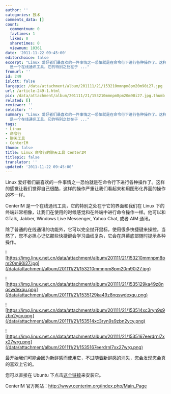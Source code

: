 ```yaml
---
author: ''
categories: 技术
comments_data: []
count:
  commentnum: 0
  favtimes: 1
  likes: 0
  sharetimes: 0
  viewnum: 10361
date: '2011-11-22 09:45:00'
editorchoice: false
excerpt: "Linux 爱好者们最喜欢的一件事情之一恐怕就是在命令行下进行各种操作了。这样的感觉让我们觉得自己很酷，这样的操作严重让我们看起来和用图形化界面的操作的不一样。\r\nCenterIM
  是一个在线通讯工具，它的特别之处在于 ..."
fromurl: ''
id: 249
islctt: false
largepic: /data/attachment/album/201111/21/153210mmnpm8pm20m90i27.jpg
url: /article-249-1.html
pic: /data/attachment/album/201111/21/153210mmnpm8pm20m90i27.jpg.thumb.jpg
related: []
reviewer: ''
selector: ''
summary: "Linux 爱好者们最喜欢的一件事情之一恐怕就是在命令行下进行各种操作了。这样的感觉让我们觉得自己很酷，这样的操作严重让我们看起来和用图形化界面的操作的不一样。\r\nCenterIM
  是一个在线通讯工具，它的特别之处在于 ..."
tags:
- Linux
- 命令行
- 聊天工具
- CenterIM
thumb: false
title: Linux 命令行的聊天工具 CenterIM
titlepic: false
translator: ''
updated: '2011-11-22 09:45:00'
---
```


Linux 爱好者们最喜欢的一件事情之一恐怕就是在命令行下进行各种操作了。这样的感觉让我们觉得自己很酷，这样的操作严重让我们看起来和用图形化界面的操作的不一样。


CenterIM 是一个在线通讯工具，它的特别之处在于它的界面和我们在 Linux 下的终端非常相像，让我们在使用的时候感觉和在终端中进行命令操作一样。他可以和 GTalk, Jabber, Windows Live Messenger, Yahoo Chat, 或者 AIM 通讯。


除了普通的在线通讯的功能外，它可以完全抛开鼠标，使用很多快捷键来操控。当然了，您不必担心记忆那些快捷键会学习曲线复杂，它会在屏幕底部随时提示各种操作。


![https://img.linux.net.cn/data/attachment/album/201111/21/153210mmnpm8pm20m90i27.jpg](/data/attachment/album/201111/21/153210mmnpm8pm20m90i27.jpg)


![https://img.linux.net.cn/data/attachment/album/201111/21/1535129ka49z8nqswdexqu.png](/data/attachment/album/201111/21/1535129ka49z8nqswdexqu.png)


![https://img.linux.net.cn/data/attachment/album/201111/21/153514xc3ryn9s9zbn2ycy.png](/data/attachment/album/201111/21/153514xc3ryn9s9zbn2ycy.png)


![https://img.linux.net.cn/data/attachment/album/201111/21/1535167eerdrnl7xx27wrg.png](/data/attachment/album/201111/21/1535167eerdrnl7xx27wrg.png)


最开始我们可能会因为新鲜感而使用它，不过随着新鲜感的消失，您会发现您会真的喜欢上它的。


您可以直接在 Ubuntu 下点击[这个链接](apt:centerim)来安装它。


CenterIM 官方网站：<http://www.centerim.org/index.php/Main_Page>